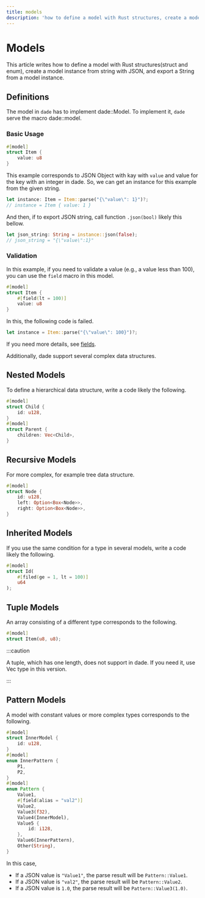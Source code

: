 ```yaml
---
title: models
description: 'how to define a model with Rust structures, create a model instance from string with JSON, and export a String from a model instance.'
---
```


# Models

This article writes how to define a model with Rust structures(struct and enum), create a model instance from string with JSON, and export a String from a model instance.

## Definitions
The model in `dade` has to implement dade::Model.
To implement it, `dade` serve the macro dade::model.

### Basic Usage
```rust
#[model]
struct Item {
	value: u8
}
```

This example corresponds to JSON Object with kay with `value` and value for the key with an integer in dade.
So, we can get an instance for this example from the given string.
```rust
let instance: Item = Item::parse("{\"value\": 1}")?;
// instance = Item { value: 1 }
```
And then, if to export JSON string, call function `.json(bool)` likely this bellow.
```rust
let json_string: String = instance::json(false);
// json_string = "{\"value\":1}"
```

### Validation
In this example, if you need to validate a value (e.g., a value less than 100), you can use the `field` macro in this model.
```rust
#[model]
struct Item {
	#[field(lt = 100)]
	value: u8
}
```
In this, the following code is failed.
```rust
let instance = Item::parse("{\"value\": 100}")?;
```

If you need more details, see [fields](./fields).

Additionally, dade support several complex data structures.
 
## Nested Models
To define a hierarchical data structure, write a code likely the following.

```rust
#[model]
struct Child {
    id: u128,
}
#[model]
struct Parent {
    children: Vec<Child>,
}
```

## Recursive Models
For more complex, for example tree data structure.

```rust
#[model]
struct Node {
    id: u128,
    left: Option<Box<Node>>,
    right: Option<Box<Node>>,
}
```

## Inherited Models
If you use the same condition for a type in several models, write a code likely the following.

```rust
#[model]
struct Id(
    #[filed(ge = 1, lt = 100)]
    u64
);
```

## Tuple Models
An array consisting of a different type corresponds to the following.

```rust
#[model]
struct Item(u8, u8);
```

:::caution

A tuple, which has one length, does not support in dade. If you need it, use Vec type in this version.

:::


## Pattern Models
A model with constant values or more complex types corresponds to the following.

```rust
#[model]
struct InnerModel {
    id: u128,
}
#[model]
enum InnerPattern {
    P1,
    P2,
}
#[model]
enum Pattern {
    Value1,
    #[field(alias = "val2")]
    Value2,
    Value3(f32),
    Value4(InnerModel),
    Value5 {
        id: i128,
    },
    Value6(InnerPattern),
    Other(String),
}
```

In this case,
* If a JSON value is `"Value1"`, the parse result will be `Pattern::Value1`.
* If a JSON value is `"val2"`, the parse result will be `Pattern::Value2`.
* If a JSON value is `1.0`, the parse result will be `Pattern::Value3(1.0)`.
